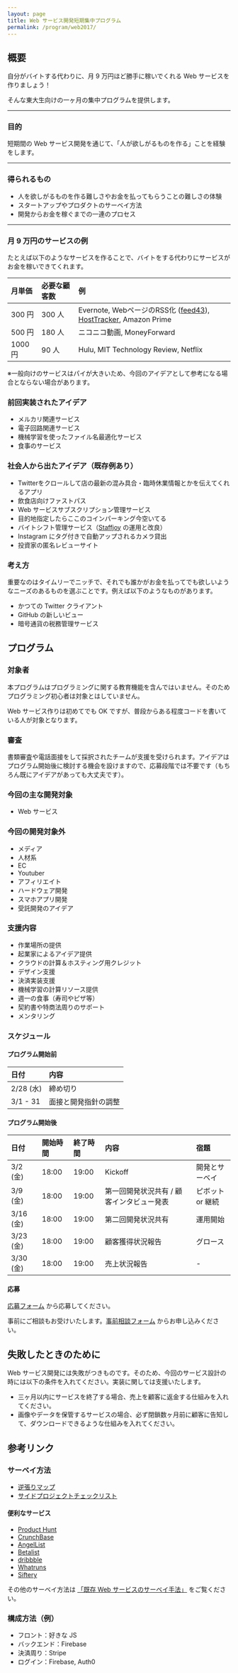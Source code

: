 ```yaml
---
layout: page
title: Web サービス開発短期集中プログラム
permalink: /program/web2017/
---
```


## 概要

自分がバイトする代わりに、月 9 万円ほど勝手に稼いでくれる Web サービスを作りましょう！

そんな東大生向けの一ヶ月の集中プログラムを提供します。

----

### 目的

短期間の Web サービス開発を通じて、「人が欲しがるものを作る」ことを経験をします。

----

### 得られるもの

- 人を欲しがるものを作る難しさやお金を払ってもらうことの難しさの体験
- スタートアップやプロダクトのサーベイ方法
- 開発からお金を稼ぐまでの一連のプロセス

----

### 月 9 万円のサービスの例

たとえば以下のようなサービスを作ることで、バイトをする代わりにサービスがお金を稼いできてくれます。

| 月単価 | 必要な顧客数 | 例 |
| :------ | :------ | :------ | 
| 300 円 | 300 人 | Evernote, WebページのRSS化 ([feed43](http://feed43.com/)), [HostTracker](https://www.host-tracker.com/), Amazon Prime |  
| 500 円 | 180 人 | ニコニコ動画, MoneyForward |  
| 1000 円 | 90 人 | Hulu, MIT Technology Review, Netflix |  

※一般向けのサービスはパイが大きいため、今回のアイデアとして参考になる場合とならない場合があります。

### 前回実装されたアイデア

- メルカリ関連サービス
- 電子回路関連サービス
- 機械学習を使ったファイル名最適化サービス
- 食事のサービス

### 社会人から出たアイデア（既存例あり）

- Twitterをクロールして店の最新の混み具合・臨時休業情報とかを伝えてくれるアプリ
- 飲食店向けファストパス
- Web サービスサブスクリプション管理サービス
- 目的地指定したらここのコインパーキング今空いてる
- バイトシフト管理サービス（[Staffjoy](https://www.staffjoy.com/) の運用と改良）
- Instagram にタグ付きで自動アップされるカメラ貸出
- 投資家の匿名レビューサイト

### 考え方

重要なのはタイムリーでニッチで、それでも誰かがお金を払ってでも欲しいようなニーズのあるものを選ぶことです。例えば以下のようなものがあります。

- かつての Twitter クライアント
- GitHub の新しいビュー
- 暗号通貨の税務管理サービス


## プログラム

### 対象者

本プログラムはプログラミングに関する教育機能を含んではいません。そのためプログラミング初心者は対象とはしていません。

Web サービス作りは初めてでも OK ですが、普段からある程度コードを書いている人が対象となります。

### 審査

書類審査や電話面接をして採択されたチームが支援を受けられます。アイデアはプログラム開始後に検討する機会を設けますので、応募段階では不要です（もちろん既にアイデアがあっても大丈夫です）。

### 今回の主な開発対象

- Web サービス

### 今回の開発対象外

- メディア
- 人材系
- EC
- Youtuber
- アフィリエイト
- ハードウェア開発
- スマホアプリ開発
- 受託開発のアイデア

### 支援内容

- 作業場所の提供
- 起業家によるアイデア提供
- クラウドの計算＆ホスティング用クレジット
- デザイン支援
- 決済実装支援
- 機械学習の計算リソース提供
- 週一の食事（寿司やピザ等）
- 契約書や特商法周りのサポート
- メンタリング

### スケジュール

#### プログラム開始前

|  日付 |  内容 | 
| :------ | :------ | 
| 2/28 (水) |  締め切り | 
| 3/1 - 31 | 面接と開発指針の調整 |  

#### プログラム開始後

|  日付 | 開始時間 | 終了時間 | 内容 | 宿題 |
| :------ | :------ | :------ | :------ | :------ | 
| 3/2 (金) | 18:00 | 19:00 | Kickoff  | 開発とサーベイ | 
| 3/9 (金) | 18:00 | 19:00 | 第一回開発状況共有 / 顧客インタビュー発表 | ピボット or 継続 | 
| 3/16 (金) | 18:00 | 19:00 | 第二回開発状況共有 | 運用開始 | 
| 3/23 (金) | 18:00 | 19:00 | 顧客獲得状況報告 | グロース | 
| 3/30 (金) | 18:00 | 19:00 | 売上状況報告 | - | 


#### 応募

[応募フォーム](https://goo.gl/forms/K9WoWnNX8tmVtIDZ2) から応募してください。

事前にご相談もお受けいたします。[事前相談フォーム](https://calendly.com/umada/meet/) からお申し込みください。

## 失敗したときのために

Web サービス開発には失敗がつきものです。そのため、今回のサービス設計の時には以下の条件を入れてください。実装に関しては支援いたします。

- 三ヶ月以内にサービスを終了する場合、売上を顧客に返金する仕組みを入れてください。
- 画像やデータを保管するサービスの場合、必ず閉鎖数ヶ月前に顧客に告知して、ダウンロードできるような仕組みを入れてください。

## 参考リンク

### サーベイ方法

- [逆張りマップ](https://medium.com/@tumada/contrarian-workshop-bf4b387cfe8)
- [サイドプロジェクトチェックリスト](https://www.sideprojectchecklist.com/marketing-checklist/)

#### 便利なサービス

- [Product Hunt](https://www.producthunt.com/)
- [CrunchBase](https://www.crunchbase.com/)
- [AngelList](https://angel.co/)
- [Betalist](https://betalist.com/)
- [dribbble](https://dribbble.com/)
- [Whatruns](https://whatruns.com/)
- [Siftery](https://siftery.com/)

その他のサーベイ方法は [「既存 Web サービスのサーベイ手法」](https://medium.com/@tumada/web-service-survey-7bceaab2f7c2) をご覧ください。

### 構成方法（例）

- フロント：好きな JS
- バックエンド：Firebase
- 決済周り：Stripe
- ログイン：Firebase, Auth0

